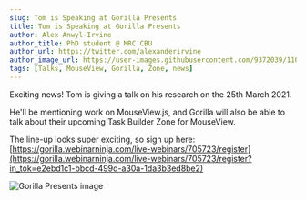 ```yaml
---
slug: Tom is Speaking at Gorilla Presents
title: Tom is Speaking at Gorilla Presents
author: Alex Anwyl-Irvine
author_title: PhD student @ MRC CBU
author_url: https://twitter.com/alexanderirvine
author_image_url: https://user-images.githubusercontent.com/9372039/110255157-484aad00-7f8a-11eb-8a1e-c7b1fcbc3188.png
tags: [Talks, MouseView, Gorilla, Zone, news]
---
```


Exciting news! Tom is giving a talk on his research on the 25th March 2021. 

He'll be mentioning work on MouseView.js, and Gorilla will also be able to talk about their upcoming Task Builder Zone for MouseView. 

The line-up looks super exciting, so sign up here: [https://gorilla.webinarninja.com/live-webinars/705723/register](https://gorilla.webinarninja.com/live-webinars/705723/register?in_tok=e2ebd1c1-bbcd-499d-a30a-1da3b3ed8be2)



![Gorilla Presents image](/images/uploads/ev9whx-xcaamooz.jpg)
